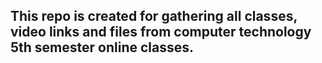 ## This repo is created for gathering all classes, video links and files from computer technology 5th semester online classes.
